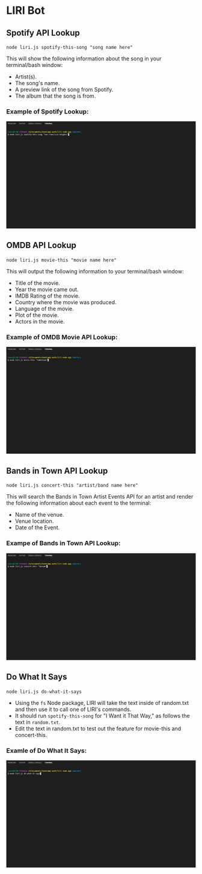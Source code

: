 # LIRI Bot

## Spotify API Lookup

```
node liri.js spotify-this-song "song name here"
```

This will show the following information about the song in your terminal/bash window:

- Artist(s).
- The song's name.
- A preview link of the song from Spotify.
- The album that the song is from.

### Example of Spotify Lookup:

<img src="images/song.gif" alt="spotify-this-song">

## OMDB API Lookup

```
node liri.js movie-this "movie name here"
```

This will output the following information to your terminal/bash window:

- Title of the movie.
- Year the movie came out.
- IMDB Rating of the movie.
- Country where the movie was produced.
- Language of the movie.
- Plot of the movie.
- Actors in the movie.

### Example of OMDB Movie API Lookup:

<img src="images/movie.gif" alt="movie-this">

## Bands in Town API Lookup

```
node liri.js concert-this "artist/band name here"
```

This will search the Bands in Town Artist Events API for an artist and render the following information about each event to the terminal:

- Name of the venue.
- Venue location.
- Date of the Event.

### Exampe of Bands in Town API Lookup:

<img src="images/concert.gif" alt="concert-this">

## Do What It Says

```
node liri.js do-what-it-says
```

- Using the `fs` Node package, LIRI will take the text inside of random.txt and then use it to call one of LIRI's commands.
- It should run `spotify-this-song` for "I Want it That Way," as follows the text in `random.txt`.
- Edit the text in random.txt to test out the feature for movie-this and concert-this.

### Examle of Do What It Says:

<img src="images/do.gif" alt="do-what-it-says">
